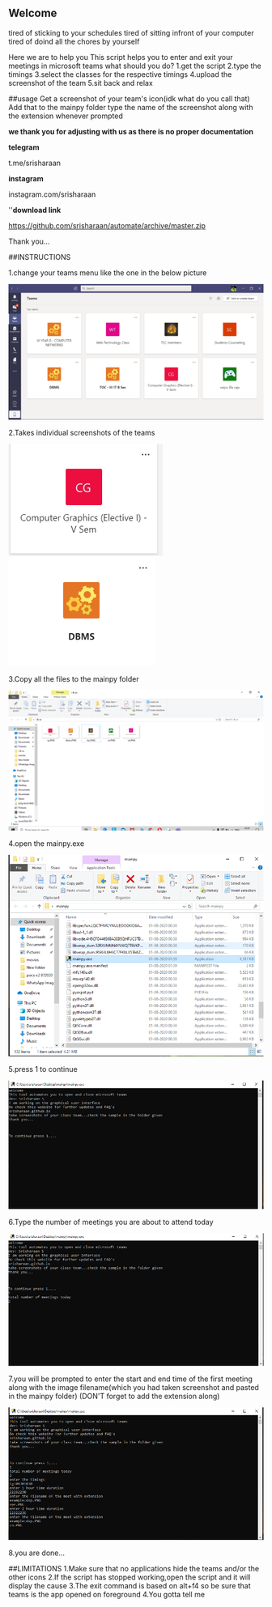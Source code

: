 ## Welcome 
tired of sticking to your schedules
tired of sitting infront of your computer
tired of doind all the chores by yourself

Here we are to help you
This script helps you to enter and exit your meetings in microsoft teams
what should you do?
1.get the script
2.type the timings
3.select the classes for the respective timings
4.upload the screenshot of the team
5.sit back and relax



##usage
Get a screenshot of your team's icon(idk what do you call that)
Add that to the mainpy folder
type the name of the screenshot along with the extension whenever prompted

**we thank you for adjusting with us as there is no proper documentation**


**telegram**

t.me/srisharaan

**instagram**

instagram.com/srisharaan



''**download link**

https://github.com/srisharaan/automate/archive/master.zip





Thank you...

##INSTRUCTIONS

1.change your teams menu like the one in the below picture

![mainscreen](https://github.com/srisharaan/Automate/blob/master/i%20%26%20us/mainscreen.PNG)

2.Takes individual screenshots of the teams 

![cg](https://github.com/srisharaan/Automate/blob/master/i%20%26%20us/cg.PNG)
![dbms](https://github.com/srisharaan/Automate/blob/master/i%20%26%20us/dbms.PNG)

3.Copy all the files to the mainpy folder

![all](https://github.com/srisharaan/Automate/blob/master/i%20%26%20us/all.PNG)

4.open the mainpy.exe

![file](https://github.com/srisharaan/Automate/blob/master/i%20%26%20us/Capture.PNG)

5.press 1 to continue

![first](https://github.com/srisharaan/Automate/blob/master/i%20%26%20us/1.PNG)

6.Type the number of meetings you are about to attend today

![second](https://github.com/srisharaan/Automate/blob/master/i%20%26%20us/2.PNG)

7.you will be prompted to enter the start and end time of the first meeting along with the image filename(which you had taken screenshot and pasted in the mainpy folder)
(DON'T forget to add the extension along)

![second](https://github.com/srisharaan/Automate/blob/master/i%20%26%20us/3.PNG)


8.you are done...


##LIMITATIONS
1.Make sure that no applications hide the teams and/or the other icons
2.If the script has stopped working,open the script and it will display the cause
3.The exit command is based on alt+f4 so be sure that teams is the app opened on foreground
4.You gotta tell me




